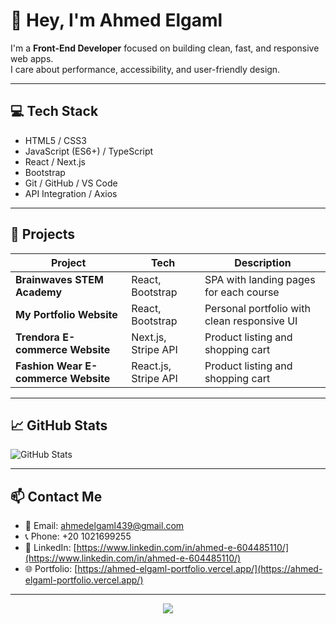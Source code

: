 # 👋 Hey, I'm Ahmed Elgaml

I'm a **Front-End Developer** focused on building clean, fast, and responsive web apps.  
I care about performance, accessibility, and user-friendly design.

---

## 💻 Tech Stack

- HTML5 / CSS3 
- JavaScript (ES6+) / TypeScript  
- React / Next.js  
- Bootstrap  
- Git / GitHub / VS Code  
- API Integration / Axios  

---

## 🚀 Projects  

| Project | Tech | Description |
|--------|------|-------------|
| **Brainwaves STEM Academy** | React, Bootstrap | SPA with landing pages for each course |
| **My Portfolio Website** | React, Bootstrap | Personal portfolio with clean responsive UI |
| **Trendora E-commerce Website** | Next.js, Stripe API | Product listing and shopping cart |
| **Fashion Wear E-commerce Website** | React.js, Stripe API | Product listing and shopping cart |

---

## 📈 GitHub Stats  

![GitHub Stats](https://github-readme-stats.vercel.app/api?username=a7medelgaml&show_icons=true&theme=tokyonight)

---

## 📫 Contact Me  

- 📧 Email: ahmedelgaml439@gmail.com  
- 📞 Phone: +20 1021699255  
- 💼 LinkedIn: [https://www.linkedin.com/in/ahmed-e-604485110/](https://www.linkedin.com/in/ahmed-e-604485110/)  
- 🌐 Portfolio: [https://ahmed-elgaml-portfolio.vercel.app/](https://ahmed-elgaml-portfolio.vercel.app/)

---
<p align="center">
  <a href="https://www.buymeacoffee.com/AhmedElgaml" target="_blank">
    <img src="https://img.buymeacoffee.com/button-api/?text=Buy me a coffee&emoji=☕&slug=AhmedElgaml&button_colour=BD5FFF&font_colour=ffffff&font_family=Lato&outline_colour=000000&coffee_colour=FFDD00" />
  </a>
</p>

